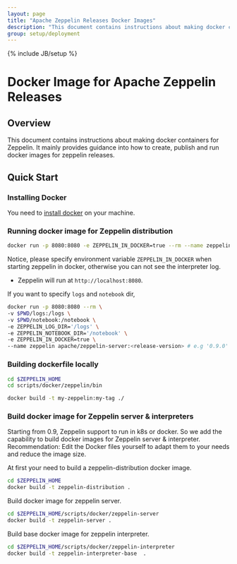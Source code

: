 ```yaml
---
layout: page
title: "Apache Zeppelin Releases Docker Images"
description: "This document contains instructions about making docker containers for Zeppelin. It mainly provides guidance into how to create, publish and run docker images for zeppelin releases."
group: setup/deployment 
---
```

<!--
Licensed under the Apache License, Version 2.0 (the "License");
you may not use this file except in compliance with the License.
You may obtain a copy of the License at

http://www.apache.org/licenses/LICENSE-2.0

Unless required by applicable law or agreed to in writing, software
distributed under the License is distributed on an "AS IS" BASIS,
WITHOUT WARRANTIES OR CONDITIONS OF ANY KIND, either express or implied.
See the License for the specific language governing permissions and
limitations under the License.
-->
{% include JB/setup %}

# Docker Image for Apache Zeppelin Releases 

<div id="toc"></div>

## Overview 
This document contains instructions about making docker containers for Zeppelin. It mainly provides guidance into how to create, publish and run docker images for zeppelin releases.

## Quick Start

### Installing Docker
You need to [install docker](https://docs.docker.com/engine/installation/) on your machine.

### Running docker image for Zeppelin distribution

```bash
docker run -p 8080:8080 -e ZEPPELIN_IN_DOCKER=true --rm --name zeppelin apache/zeppelin-server:<release-version>
```

Notice, please specify environment variable `ZEPPELIN_IN_DOCKER` when starting zeppelin in docker, 
otherwise you can not see the interpreter log.

* Zeppelin will run at `http://localhost:8080`.

If you want to specify `logs` and `notebook` dir, 

```bash
docker run -p 8080:8080 --rm \
-v $PWD/logs:/logs \
-v $PWD/notebook:/notebook \
-e ZEPPELIN_LOG_DIR='/logs' \
-e ZEPPELIN_NOTEBOOK_DIR='/notebook' \
-e ZEPPELIN_IN_DOCKER=true \
--name zeppelin apache/zeppelin-server:<release-version> # e.g '0.9.0'
```

### Building dockerfile locally

```bash
cd $ZEPPELIN_HOME
cd scripts/docker/zeppelin/bin

docker build -t my-zeppelin:my-tag ./
```

### Build docker image for Zeppelin server & interpreters

Starting from 0.9, Zeppelin support to run in k8s or docker. So we add the capability to
build docker images for Zeppelin server & interpreter.
Recommendation: Edit the Docker files yourself to adapt them to your needs and reduce the image size.

At first your need to build a zeppelin-distribution docker image.
```bash
cd $ZEPPELIN_HOME
docker build -t zeppelin-distribution .
```

Build docker image for zeppelin server.
```bash
cd $ZEPPELIN_HOME/scripts/docker/zeppelin-server
docker build -t zeppelin-server .
```

Build base docker image for zeppelin interpreter.
```bash
cd $ZEPPELIN_HOME/scripts/docker/zeppelin-interpreter
docker build -t zeppelin-interpreter-base  .
```

